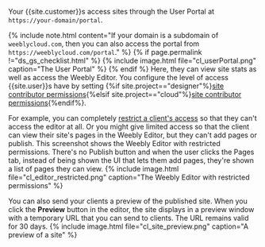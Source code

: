 Your {{site.customer}}s access sites through the User Portal at `https://your-domain/portal`.

{% include note.html content="If your domain is a subdomain of `weeblycloud.com`, then you can also access the portal from `https://weeblycloud.com/portal`." %}
{% if page.permalink !="ds_gs_checklist.html" %}
{% include image.html file="cl_userPortal.png" caption="The User Portal" %}
{% endif %}
Here, they can view site stats as well as access the Weebly Editor. You configure the level of access {{site.user}}s have by setting {%if site.project=="designer"%}[site contributor permissions](ds_gs_access_sites.html){%elsif site.project=="cloud"%}[site contributor permissions](cl_gs_access_sites.html){%endif%}.

For example, you can completely [restrict a client's access](ds_gs_access_sites.html) so that they can't access the editor at all. Or you might give limited access so that the client can view their site's pages in the Weebly Editor, but they can't add pages or publish. This screenshot shows the Weebly Editor with restricted permissions. There's no Publish button and when the user clicks the Pages tab, instead of being shown the UI that lets them add pages, they're shown a list of pages they can view.
{% include image.html file="cl_editor_restricted.png" caption="The Weebly Editor with restricted permissions" %}

You can also send your clients a preview of the published site. When you click the **Preview** button in the editor, the site displays in a preview window with a temporary URL that you can send to clients. The URL remains valid for 30 days.
{% include image.html file="cl_site_preview.png" caption="A preview of a site" %}